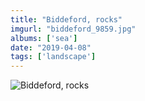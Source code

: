 ```yaml
---
title: "Biddeford, rocks"
imgurl: "biddeford_9859.jpg"
albums: ['sea']
date: "2019-04-08"
tags: ['landscape']
---
```

![Biddeford, rocks](https://s3.us-east-2.amazonaws.com/ying-ish/biddeford_9859.jpg)